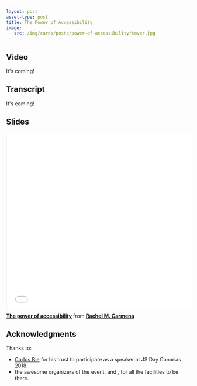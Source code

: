 ```yaml
---
layout: post
asset-type: post
title: The Power of Accessibility
image:
   src: /img/cards/posts/power-of-accessibility/cover.jpg
---
```


## Video

It's coming!

## Transcript

It's coming!

## Slides

<iframe src="//www.slideshare.net/slideshow/embed_code/key/d08Pm5PJ2pFMB" width="595" height="485" frameborder="0" marginwidth="0" marginheight="0" scrolling="no" style="border:1px solid #CCC; border-width:1px; margin-bottom:5px; max-width: 100%;" allowfullscreen> </iframe> <div style="margin-bottom:5px"> <strong> <a href="//www.slideshare.net/raquelmorenocarmena/the-power-of-accessibility-122741867" title="The power of accessibility" target="_blank">The power of accessibility</a> </strong> from <strong><a href="https://www.slideshare.net/raquelmorenocarmena" target="_blank">Rachel M. Carmena</a></strong> </div>


## Acknowledgments

Thanks to:
* <a href="https://twitter.com/carlosble" target="_blank">Carlos Ble</a> for his trust to participate as a speaker at JS Day Canarias 2018.
* the awesome organizers of the event, <a href="https://twitter.com/" target="_blank"></a> and <a href="https://twitter.com/" target="_blank"></a>, for all the facilities to be there.
